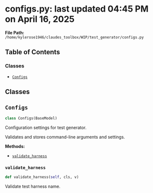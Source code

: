 # configs.py: last updated 04:45 PM on April 16, 2025

**File Path:** `/home/kylerose1946/claudes_toolbox/WIP/test_generator/configs.py`

## Table of Contents

### Classes

- [`Configs`](#configs)

## Classes

## `Configs`

```python
class Configs(BaseModel)
```

Configuration settings for test generator.

Validates and stores command-line arguments and settings.

**Methods:**

- [`validate_harness`](#validate_harness)

### `validate_harness`

```python
def validate_harness(self, cls, v)
```

Validate test harness name.
